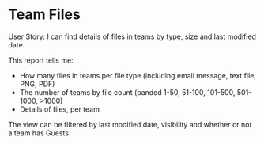 # Team Files

User Story: I can find details of files in teams by type, size and last modified date. 

This report tells me: 

- How many files in teams per file type (including email message, text file, PNG, PDF)
- The number of teams by file count (banded 1-50, 51-100, 101-500, 501-1000, >1000)
- Details of files, per team

The view can be filtered by last modified date, visibility and whether or not a team has Guests.

